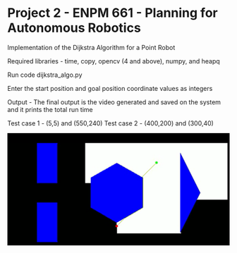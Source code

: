 # Project 2 - ENPM 661 - Planning for Autonomous Robotics

Implementation of the Dijkstra Algorithm for a Point Robot


Required libraries - time, copy, opencv (4 and above), numpy, and heapq


Run code dijkstra_algo.py 


Enter the start position and goal position coordinate values as integers


Output - The final output is the video generated and saved on the system and it prints the total run time

Test case 1 - (5,5) and (550,240)
Test case 2 - (400,200) and (300,40)

![My output](case2_output.png)

